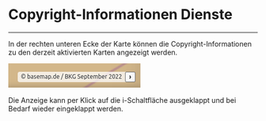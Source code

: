 # Copyright-Informationen Dienste
***

In der rechten unteren Ecke der Karte können die Copyright-Informationen zu den derzeit aktivierten Karten angezeigt werden.

![gis-client](/img/copyright_map.png)

Die Anzeige kann per Klick auf die i-Schaltfläche ausgeklappt und bei Bedarf wieder eingeklappt werden.
